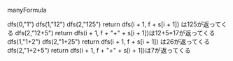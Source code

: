 manyFormula

dfs(0,"1")
dfs(1,"12")
dfs(2,"125")
return dfs(i + 1, f + s[i + 1]) は125が返ってくる
dfs(2,"12+5")
return dfs(i + 1, f + "+" + s[i + 1])は12+5=17が返ってくる
dfs(1,"1+2")
dfs(2,"1+25")
return dfs(i + 1, f + s[i + 1]) は26が返ってくる
dfs(2,"1+2+5")
return dfs(i + 1, f + "+" + s[i + 1])は7が返ってくる